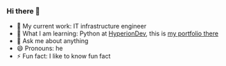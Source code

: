 ### Hi there 👋

<!--
**robertocapotosti/robertocapotosti** is a ✨ _special_ ✨ repository because its `README.md` (this file) appears on your GitHub profile.

Here are some ideas to get you started:

- 🔭 I’m currently working on ...
- 🌱 I’m currently learning ...
- 👯 I’m looking to collaborate on ...
- 🤔 I’m looking for help with ...
- 💬 Ask me about ...
- 📫 How to reach me: ...
- 😄 Pronouns: ...
- ⚡ Fun fact: ...
-->
- 🔭 My current work: IT infrastructure engineer
- 🌱 What I am learning: Python at <a href="https://www.hyperiondev.com/bootcamps/software-engineering/">HyperionDev</a>, this is <a href="https://www.hyperiondev.com/portfolio/101290/">my portfolio there</a>  
- 💬 Ask me about anything
- 😄 Pronouns: he
- ⚡ Fun fact: I like to know fun fact
